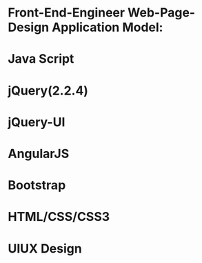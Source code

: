 # Front-End-Engineer Web-Page-Design Application Model:

# Java Script

# jQuery(2.2.4)

# jQuery-UI

# AngularJS

# Bootstrap

# HTML/CSS/CSS3

# UIUX Design

